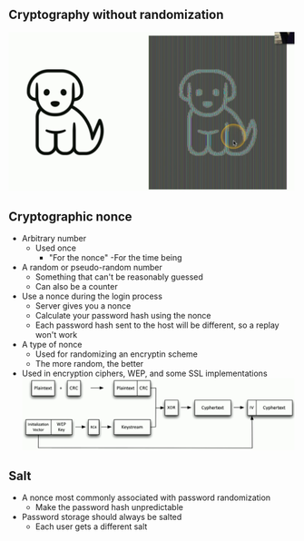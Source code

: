 ## Cryptography without randomization
![](Images/Pasted%20image%2020231204221817.png)

## Cryptographic nonce
- Arbitrary number
	- Used once
		- "For the nonce" -For the time being
- A random or pseudo-random number
	- Something that can't be reasonably guessed
	- Can also be a counter
- Use a nonce during the login process
	- Server gives you a nonce
	- Calculate your password hash using the nonce
	- Each password hash sent to the host will be different, so a replay won't work
- A type of nonce
	- Used for randomizing an encryptin scheme
	- The more random, the better
- Used in encryption ciphers, WEP, and some SSL implementations
![](Images/Pasted%20image%2020231204223501.png)

## Salt
- A nonce most commonly associated with password randomization
	- Make the password hash unpredictable
- Password storage should always be salted
	- Each user gets a different salt

